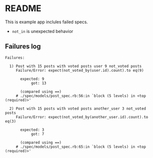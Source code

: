 # README

This is example app inclules failed specs.

* `not_in` is unexpected behavior

## Failures log

```
Failures:

  1) Post with 15 posts with voted posts user 9 not_voted posts
     Failure/Error: expect(not_voted_by(user.id).count).to eq(9)

       expected: 9
            got: 13

       (compared using ==)
     # ./spec/models/post_spec.rb:56:in `block (5 levels) in <top (required)>'

  2) Post with 15 posts with voted posts another_user 3 not_voted posts
     Failure/Error: expect(not_voted_by(another_user.id).count).to eq(3)

       expected: 3
            got: 7

       (compared using ==)
     # ./spec/models/post_spec.rb:65:in `block (5 levels) in <top (required)>'
```
